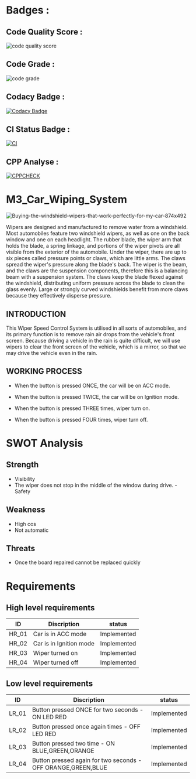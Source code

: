 # Badges :

## Code Quality Score :
![code quality score](https://api.codiga.io/project/33552/score/svg)

## Code Grade : 
![code grade](https://api.codiga.io/project/33552/status/svg)

## Codacy Badge : 
[![Codacy Badge](https://app.codacy.com/project/badge/Grade/b1a4baaf31a3463195af886412cce697)](https://www.codacy.com/gh/Avinash20031999/M3_Car_Wiping_System/dashboard?utm_source=github.com&amp;utm_medium=referral&amp;utm_content=Avinash20031999/M3_Car_Wiping_System&amp;utm_campaign=Badge_Grade)

## CI Status Badge :
[![CI](https://github.com/Avinash20031999/M3_Car_Wiping_System/actions/workflows/main.yml/badge.svg)](https://github.com/Avinash20031999/M3_Car_Wiping_System/actions/workflows/main.yml)

## CPP Analyse : 
[![CPPCHECK](https://github.com/Avinash20031999/M3_Car_Wiping_System/actions/workflows/c-cppCheck.yml/badge.svg)](https://github.com/Avinash20031999/M3_Car_Wiping_System/actions/workflows/c-cppCheck.yml)


# M3_Car_Wiping_System
![Buying-the-windshield-wipers-that-work-perfectly-for-my-car-874x492](https://user-images.githubusercontent.com/101059765/168480971-7020e96d-87e6-4cc8-b15d-463469365955.jpg)



Wipers are designed and manufactured to remove water from a windshield. Most automobiles feature two windshield wipers, as well as one on the back window and one on each headlight. The rubber blade, the wiper arm that holds the blade, a spring linkage, and portions of the wiper pivots are all visible from the exterior of the automobile. Under the wiper, there are up to six pieces called pressure points or claws, which are little arms. The claws spread the wiper's pressure along the blade's back. The wiper is the beam, and the claws are the suspension components, therefore this is a balancing beam with a suspension system. The claws keep the blade flexed against the windshield, distributing uniform pressure across the blade to clean the glass evenly. Large or strongly curved windshields benefit from more claws because they effectively disperse pressure.
## INTRODUCTION
This Wiper Speed Control System is utilised in all sorts of automobiles, and its primary function is to remove rain air drops from the vehicle's front screen. Because driving a vehicle in the rain is quite difficult, we will use wipers to clear the front screen of the vehicle, which is a mirror, so that we may drive the vehicle even in the rain.

## WORKING PROCESS
- When the button is pressed ONCE, the car will be on ACC mode.

- When the button is pressed TWICE, the car will be on Ignition mode.

- When the button is pressed THREE times, wiper turn on.

- When the button is pressed FOUR times, wiper turn off.
# SWOT Analysis
## Strength
- Visibility
- The wiper does not stop in the middle of the window during drive.
-Safety
## Weakness
- High cos 
- Not automatic
## Threats
- Once the board repaired cannot be replaced quickly
# Requirements
## High level requirements
|ID|	Discription	|status|
|--|--------------|------|
|HR_01|	Car is in ACC mode	|Implemented|
|HR_02	|Car is in Ignition mode|	Implemented|
|HR_03|	Wiper turned on|	Implemented|
|HR_04	|Wiper turned off	|Implemented|
## Low level requirements
|ID	|Discription|	status|
|---|-----------|-------|
|LR_01	|Button pressed ONCE for two seconds - ON LED RED	|Implemented|
|LR_02	|Button pressed once again times - OFF LED RED|	Implemented|
|LR_03	|Button pressed two time - ON BLUE,GREEN,ORANGE|	Implemented|
|LR_04	|Button pressed again for two seconds - OFF ORANGE,GREEN,BLUE	|Implemented|
